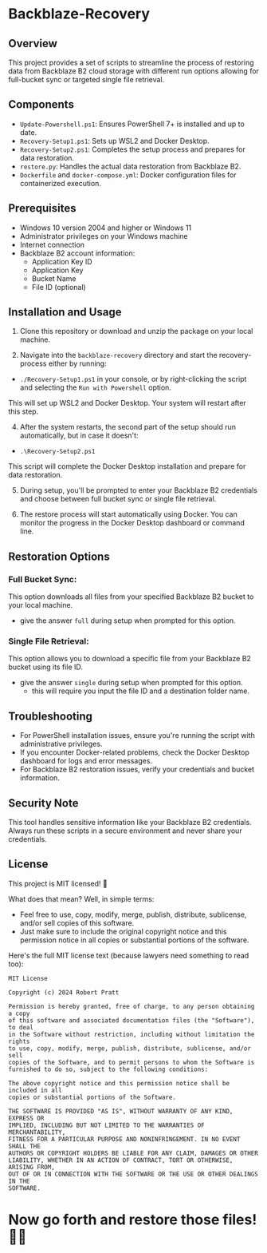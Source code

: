 # Backblaze-Recovery

## Overview

This project provides a set of scripts to streamline the process of restoring data from Backblaze B2 cloud storage with different run options allowing for full-bucket sync or targeted single file retrieval.

## Components

- `Update-Powershell.ps1`: Ensures PowerShell 7+ is installed and up to date.
- `Recovery-Setup1.ps1`: Sets up WSL2 and Docker Desktop.
- `Recovery-Setup2.ps1`: Completes the setup process and prepares for data restoration.
- `restore.py`: Handles the actual data restoration from Backblaze B2.
- `Dockerfile` and `docker-compose.yml`: Docker configuration files for containerized execution.

## Prerequisites

- Windows 10 version 2004 and higher or Windows 11
- Administrator privileges on your Windows machine
- Internet connection
- Backblaze B2 account information:
  - Application Key ID
  - Application Key
  - Bucket Name
  - File ID (optional)

## Installation and Usage

1. Clone this repository or download and unzip the package on your local machine.

2. Navigate into the `backblaze-recovery` directory and start the recovery-process either by running:
  - `./Recovery-Setup1.ps1` in your console, or by right-clicking the script and selecting the `Run with Powershell` option.

This will set up WSL2 and Docker Desktop. Your system will restart after this step.

4. After the system restarts, the second part of the setup should run automatically, but in case it doesn't:
  - `.\Recovery-Setup2.ps1`
  
This script will complete the Docker Desktop installation and prepare for data restoration.

5. During setup, you'll be prompted to enter your Backblaze B2 credentials and choose between full bucket sync or single file retrieval.

6. The restore process will start automatically using Docker. You can monitor the progress in the Docker Desktop dashboard or command line.

## Restoration Options

### Full Bucket Sync:
This option downloads all files from your specified Backblaze B2 bucket to your local machine. 
- give the answer `full` during setup when prompted for this option.

### Single File Retrieval:
This option allows you to download a specific file from your Backblaze B2 bucket using its file ID. 
- give the answer `single` during setup when prompted for this option.
    - this will require you input the file ID and a destination folder name.

## Troubleshooting

- For PowerShell installation issues, ensure you're running the script with administrative privileges.
- If you encounter Docker-related problems, check the Docker Desktop dashboard for logs and error messages.
- For Backblaze B2 restoration issues, verify your credentials and bucket information.

## Security Note

This tool handles sensitive information like your Backblaze B2 credentials. Always run these scripts in a secure environment and never share your credentials.

## License

This project is MIT licensed! 🎉

What does that mean? Well, in simple terms:

- Feel free to use, copy, modify, merge, publish, distribute, sublicense, and/or sell copies of this software.
- Just make sure to include the original copyright notice and this permission notice in all copies or substantial portions of the software.

Here's the full MIT license text (because lawyers need something to read too):

```
MIT License

Copyright (c) 2024 Robert Pratt

Permission is hereby granted, free of charge, to any person obtaining a copy
of this software and associated documentation files (the "Software"), to deal
in the Software without restriction, including without limitation the rights
to use, copy, modify, merge, publish, distribute, sublicense, and/or sell
copies of the Software, and to permit persons to whom the Software is
furnished to do so, subject to the following conditions:

The above copyright notice and this permission notice shall be included in all
copies or substantial portions of the Software.

THE SOFTWARE IS PROVIDED "AS IS", WITHOUT WARRANTY OF ANY KIND, EXPRESS OR
IMPLIED, INCLUDING BUT NOT LIMITED TO THE WARRANTIES OF MERCHANTABILITY,
FITNESS FOR A PARTICULAR PURPOSE AND NONINFRINGEMENT. IN NO EVENT SHALL THE
AUTHORS OR COPYRIGHT HOLDERS BE LIABLE FOR ANY CLAIM, DAMAGES OR OTHER
LIABILITY, WHETHER IN AN ACTION OF CONTRACT, TORT OR OTHERWISE, ARISING FROM,
OUT OF OR IN CONNECTION WITH THE SOFTWARE OR THE USE OR OTHER DEALINGS IN THE
SOFTWARE.
```

# Now go forth and restore those files! 💾✨
